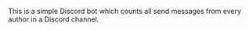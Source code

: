 This is a simple Discord bot which counts all send messages from every author in a Discord channel. 